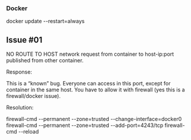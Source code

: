 ### Docker 

docker update --restart=always <container>

## Issue #01
NO ROUTE TO HOST network request from container to host-ip:port published from other container.

Response: 

This is a “known” bug. Everyone can access in this port, except for container in the same host. You have to allow it with firewall (yes this is a firewall/docker issue).

Resolution:

firewall-cmd --permanent --zone=trusted --change-interface=docker0
firewall-cmd --permanent --zone=trusted --add-port=4243/tcp
firewall-cmd --reload
